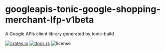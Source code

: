 # googleapis-tonic-google-shopping-merchant-lfp-v1beta

A Google APIs client library generated by tonic-build

[![crates.io](https://img.shields.io/crates/v/googleapis-tonic-google-shopping-merchant-lfp-v1beta)](https://crates.io/crates/googleapis-tonic-google-shopping-merchant-lfp-v1beta)
[![docs.rs](https://img.shields.io/docsrs/googleapis-tonic-google-shopping-merchant-lfp-v1beta)](https://docs.rs/googleapis-tonic-google-shopping-merchant-lfp-v1beta)
![license](https://img.shields.io/crates/l/googleapis-tonic-google-shopping-merchant-lfp-v1beta)
